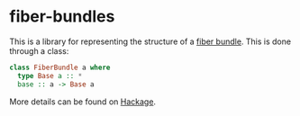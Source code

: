 # fiber-bundles

This is a library for representing the structure of a [fiber
bundle](https://en.wikipedia.org/wiki/Fiber_bundle). This is done through a
class:

``` haskell
class FiberBundle a where
  type Base a :: *
  base :: a -> Base a
```

More details can be found on [Hackage](http://hackage.haskell.org/package/fiber-bundles-0.1.0/candidate).
